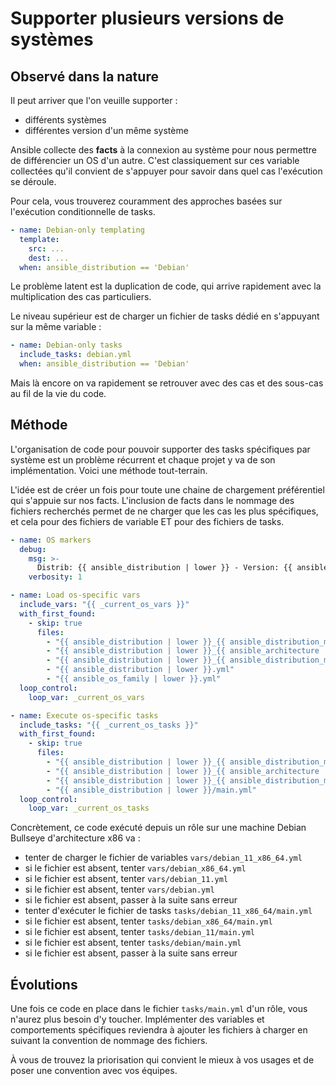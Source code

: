 # Supporter plusieurs versions de systèmes

## Observé dans la nature

Il peut arriver que l'on veuille supporter :

* différents systèmes
* différentes version d'un même système

Ansible collecte des **facts** à la connexion au système pour nous permettre de différencier un OS d'un autre. C'est 
classiquement sur ces variable collectées qu'il convient de s'appuyer pour savoir dans quel cas l'exécution se déroule.

Pour cela, vous trouverez couramment des approches basées sur l'exécution conditionnelle de tasks.

```yaml
- name: Debian-only templating
  template:
    src: ...
    dest: ...
  when: ansible_distribution == 'Debian'
```

Le problème latent est la duplication de code, qui arrive rapidement avec la multiplication des cas particuliers.

Le niveau supérieur est de charger un fichier de tasks dédié en s'appuyant sur la même variable :

```yaml
- name: Debian-only tasks
  include_tasks: debian.yml
  when: ansible_distribution == 'Debian'
```

Mais là encore on va rapidement se retrouver avec des cas et des sous-cas au fil de la vie du code.

## Méthode

L'organisation de code pour pouvoir supporter des tasks spécifiques par système est un problème récurrent et chaque
projet y va de son implémentation. Voici une méthode tout-terrain.

L'idée est de créer un fois pour toute une chaine de chargement préférentiel qui s'appuie sur nos facts. L'inclusion de facts dans
le nommage des fichiers recherchés permet de ne charger que les cas les plus spécifiques, et cela pour des fichiers de variable ET pour des fichiers de tasks.

```yaml
- name: OS markers
  debug:
    msg: >-
      Distrib: {{ ansible_distribution | lower }} - Version: {{ ansible_distribution_major_version }} - Arch: {{ ansible_architecture | lower }}
    verbosity: 1

- name: Load os-specific vars
  include_vars: "{{ _current_os_vars }}"
  with_first_found:
    - skip: true
      files:
        - "{{ ansible_distribution | lower }}_{{ ansible_distribution_major_version }}_{{ ansible_architecture | lower }}.yml"
        - "{{ ansible_distribution | lower }}_{{ ansible_architecture | lower }}.yml"
        - "{{ ansible_distribution | lower }}_{{ ansible_distribution_major_version }}.yml"
        - "{{ ansible_distribution | lower }}.yml"
        - "{{ ansible_os_family | lower }}.yml"
  loop_control:
    loop_var: _current_os_vars

- name: Execute os-specific tasks
  include_tasks: "{{ _current_os_tasks }}"
  with_first_found:
    - skip: true
      files:
        - "{{ ansible_distribution | lower }}_{{ ansible_distribution_major_version }}_{{ ansible_architecture | lower }}/main.yml"
        - "{{ ansible_distribution | lower }}_{{ ansible_architecture | lower }}/main.yml"
        - "{{ ansible_distribution | lower }}_{{ ansible_distribution_major_version }}/main.yml"
        - "{{ ansible_distribution | lower }}/main.yml"
  loop_control:
    loop_var: _current_os_tasks
```

Concrètement, ce code exécuté depuis un rôle sur une machine Debian Bullseye d'architecture x86 va :

* tenter de charger le fichier de variables `vars/debian_11_x86_64.yml`
* si le fichier est absent, tenter `vars/debian_x86_64.yml`
* si le fichier est absent, tenter `vars/debian_11.yml`
* si le fichier est absent, tenter `vars/debian.yml`
* si le fichier est absent, passer à la suite sans erreur
* tenter d'exécuter le fichier de tasks `tasks/debian_11_x86_64/main.yml`
* si le fichier est absent, tenter `tasks/debian_x86_64/main.yml`
* si le fichier est absent, tenter `tasks/debian_11/main.yml`
* si le fichier est absent, tenter `tasks/debian/main.yml`
* si le fichier est absent, passer à la suite sans erreur

## Évolutions

Une fois ce code en place dans le fichier `tasks/main.yml` d'un rôle, vous n'aurez plus besoin d'y toucher. Implémenter des 
variables et comportements spécifiques reviendra à ajouter les fichiers à charger en suivant la convention de nommage des fichiers.

À vous de trouvez la priorisation qui convient le mieux à vos usages et de poser une convention avec vos équipes.
